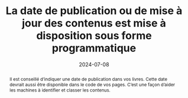 ---
N: '224'
Rubrique: Identification et contact 
title: La date de publication ou de mise à jour des contenus est mise à disposition   sous forme programmatique
detail: 
abstract: Il est conseillé d’indiquer une date de publication dans vos livres. Cette date devrait aussi être disponible dans le code de vos pages. C’est une façon d’aider les machines à identifier et classer les contenus.
categories: ["Identification et contact "]
agrege: O4224-E069
opquast: '4 224'
indiceebook: '69'
description: "Règle n° 069"
before: "068"
weight: "069"
after: "070"
actif: '1'
layout: rules
date: 2024-07-08
tags: ["Lisibilité", ""]
objectif: ["Fournir une date de publication aux outils de lecture et d’indexation", "Améliorer le classement par les moteurs de lecture et de classification"]
Meo: ["Utiliser la métadonnée dc:date pour la date de publication", "Utiliser la métadonnée dcterms:modified pour indiquer la date de la dernière modification apportée au fichier"]
Controle: ["Vérifier la présence et la justesse de la métadonnée 'dc:date'", "Vérifier la présence et la pertinence de la métadonnée 'dcterms:modified'"]
epubcheck: 
ace: 
humancheck: true
Source: ["Opquast"]
Referentiel: [""]
steps: ["Fabrication", ""]
comments:  ["2024-07-22 Changement de classification pour 
Identification Et Contact"]
---